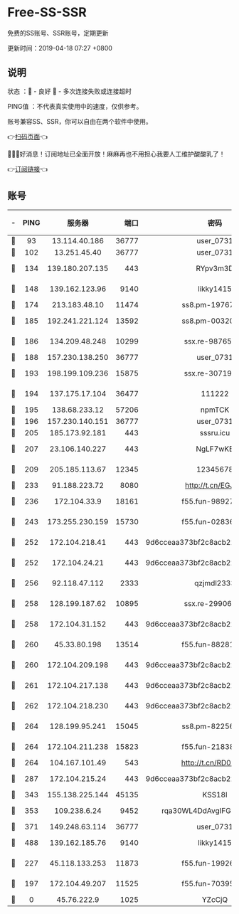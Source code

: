 # Free-SS-SSR

免费的SS账号、SSR账号，定期更新

更新时间：2019-04-18 07:27 +0800

## 说明

状态     ：🙂 - 良好 🙁 - 多次连接失败或连接超时

PING值   ：不代表真实使用中的速度，仅供参考。

账号兼容SS、SSR，你可以自由在两个软件中使用。

👉[扫码页面](https://liesauer.github.io/Free-SS-SSR/)👈

🎉🎉🎉好消息！订阅地址已全面开放！麻麻再也不用担心我要人工维护酸酸乳了！

👉[订阅链接](https://www.liesauer.net/yogurt/subscribe?ACCESS_TOKEN=DAYxR3mMaZAsaqUb)👈

## 账号

|-|PING|服务器|端口|密码|加密方式|区域|
|:----:|:----:|:-----:|-----:|:----:|:----:|:----:|
|🙂|93|13.114.40.186|36777|user_0731|chacha20|JP|
|🙂|102|13.251.45.40|36777|user_0731|chacha20|SG|
|🙂|134|139.180.207.135|443|RYpv3m3D|aes-256-cfb|JP|
|🙂|148|139.162.123.96|9140|likky1415|aes-256-cfb|JP|
|🙂|174|213.183.48.10|11474|ss8.pm-19767965|rc4-md5|RU|
|🙂|185|192.241.221.124|13592|ss8.pm-00320498|aes-256-cfb|US|
|🙂|186|134.209.48.248|10299|ssx.re-98765890|aes-256-cfb|US|
|🙂|188|157.230.138.250|36777|user_0731|chacha20|US|
|🙂|193|198.199.109.236|15875|ssx.re-30719471|aes-256-cfb|US|
|🙂|194|137.175.17.104|36477|111222|aes-256-cfb|US|
|🙂|195|138.68.233.12|57206|npmTCK|rc4-md5|US|
|🙂|196|157.230.140.151|36777|user_0731|chacha20|US|
|🙂|205|185.173.92.181|443|sssru.icu|rc4-md5|RU|
|🙂|207|23.106.140.227|443|NgLF7wKB|aes-256-cfb|US|
|🙂|209|205.185.113.67|12345|12345678|aes-256-cfb|US|
|🙂|233|91.188.223.72|8080|http://t.cn/EGJIyrl|rc4-md5|RU|
|🙂|236|172.104.33.9|18161|f55.fun-98927194|aes-256-cfb|SG|
|🙂|243|173.255.230.159|15730|f55.fun-02836534|aes-256-cfb|US|
|🙂|252|172.104.218.41|443|9d6cceaa373bf2c8acb22e60b6a58be6|aes-256-cfb|US|
|🙂|252|172.104.24.21|443|9d6cceaa373bf2c8acb22e60b6a58be6|aes-256-cfb|US|
|🙂|256|92.118.47.112|2333|qzjmdl2333|aes-256-cfb|US|
|🙂|258|128.199.187.62|10895|ssx.re-29906506|aes-256-cfb|SG|
|🙂|258|172.104.31.152|443|9d6cceaa373bf2c8acb22e60b6a58be6|aes-256-cfb|US|
|🙂|260|45.33.80.198|13514|f55.fun-88281317|aes-256-cfb|US|
|🙂|260|172.104.209.198|443|9d6cceaa373bf2c8acb22e60b6a58be6|aes-256-cfb|US|
|🙂|261|172.104.217.138|443|9d6cceaa373bf2c8acb22e60b6a58be6|aes-256-cfb|US|
|🙂|262|172.104.218.230|443|9d6cceaa373bf2c8acb22e60b6a58be6|aes-256-cfb|US|
|🙂|264|128.199.95.241|15045|ss8.pm-82256023|aes-256-cfb|SG|
|🙂|264|172.104.211.238|15823|f55.fun-21838256|aes-256-cfb|US|
|🙂|264|104.167.101.49|543|http://t.cn/RD0D7sx|rc4-md5|CA|
|🙂|287|172.104.215.24|443|9d6cceaa373bf2c8acb22e60b6a58be6|aes-256-cfb|US|
|🙂|343|155.138.225.144|45135|KSS18l|rc4-md5|US|
|🙂|353|109.238.6.24|9452|rqa30WL4DdAvgIFG6Fs3znzTa|aes-256-cfb|FR|
|🙂|371|149.248.63.114|36777|user_0731|chacha20|CA|
|🙂|488|139.162.185.76|9140|likky1415|aes-256-cfb|DE|
|🙂|227|45.118.133.253|11873|f55.fun-19926272|aes-256-cfb|SG|
|🙁|197|172.104.49.207|11525|f55.fun-70395503|aes-256-cfb|SG|
|🙁|0|45.76.222.9|1025|YZcCjQ|rc4-md5|JP|
